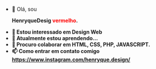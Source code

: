 - 👋 Olá, sou <p> <b> HenryqueDesig <span style="color: red;">vermelho</span>.</p> <b/>
- 👀 Estou interessado em Design Web
- 🌱 Atualmente estou aprendendo...
- 💞️ Procuro colaborar em HTML, CSS, PHP, JAVASCRIPT.
- 📫 Como entrar em contato comigo <a>https://www.instagram.com/henryque.design/<a/>

